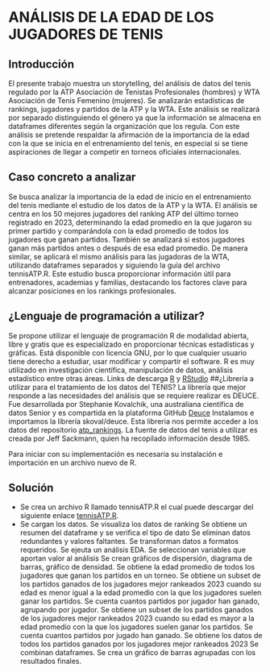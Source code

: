 # ANÁLISIS DE LA EDAD DE LOS JUGADORES DE TENIS
## Introducción
El presente trabajo muestra un storytelling, del análisis de datos del tenis regulado por la ATP Asociación de Tenistas Profesionales (hombres) y WTA Asociación de Tenis Femenino (mujeres). 
Se analizarán estadísticas de rankings, jugadores y partidos de la ATP y la WTA. Este análisis se realizará por separado distinguiendo el género ya que la información se almacena en dataframes diferentes según la organización que los regula.
Con este análisis se pretende respaldar la afirmación de la importancia de la edad con la que se inicia en el entrenamiento del tenis, en especial si se tiene aspiraciones de llegar a competir en torneos oficiales internacionales. 
## Caso concreto a analizar
Se busca analizar la importancia de la edad de inicio en el entrenamiento del tenis mediante el estudio de los datos de la ATP y la WTA. El análisis se centra en los 50 mejores jugadores del ranking ATP del último torneo registrado en 2023, determinando la edad promedio en la que jugaron su primer partido y comparándola con la edad promedio de todos los jugadores que ganan partidos. También se analizará si estos jugadores ganan más partidos antes o después de esa edad promedio.
De manera similar, se aplicará el mismo análisis para las jugadoras de la WTA, utilizando dataframes separados y siguiendo la guía del archivo tennisATP.R. Este estudio busca proporcionar información útil para entrenadores, academias y familias, destacando los factores clave para alcanzar posiciones en los rankings profesionales.
## ¿Lenguaje de programación a utilizar? 
Se propone utilizar el lenguaje de programación R de modalidad abierta, libre y gratis que es especializado en proporcionar técnicas estadísticas y gráficas. Está disponible con licencia GNU, por lo que cualquier usuario tiene derecho a estudiar, usar modificar y compartir el software. R es muy utilizado en investigación científica, manipulación de datos, análisis estadístico entre otras áreas.
Links de descarga [R](https://cran.r-project.org/bin/windows/base/) y [RStudio](https://posit.co/download/rstudio-desktop/)
##¿Librería a utilizar para el tratamiento de los datos del TENIS?
La librería que mejor responde a las necesidades del análisis que se requiere realizar es DEUCE.
Fue desarrollada por Stephanie Kovalchik, una australiana científica de datos Senior y es compartida en la plataforma GitHub [Deuce](https://github.com/skoval/deuce) 
Instalamos e importamos la librería skoval/deuce. Esta libreria nos permite acceder a los datos del repositorio [atp_rankings](https://github.com/JeffSackmann/tennis_atp). La fuente de datos del tenis a utilizar es creada por Jeff Sackmann, quien ha recopilado información desde 1985.

Para iniciar con su implementación es necesaria su instalación e importación en un archivo nuevo de R.
## Solución 
+ Se crea un archivo R llamado tennisATP.R el cual puede descargar del siguiente enlace [tennisATP.R](analisis_deportivo/tennisATP.R).
+ Se cargan los datos.
Se visualiza los datos de ranking
Se obtiene un resumen del dataframe y se verifica el tipo de dato
Se eliminan datos redundantes y valores faltantes.
Se transforman datos a formatos requeridos.
Se ejeuta un análisis EDA.
Se seleccionan variables que aportan valor al análisis
Se crean gráficos de dispersión, diagrama de barras, gráfico de densidad.
Se obtiene la edad promedio de todos los jugadores que ganan los partidos en un torneo.
Se obtiene un subset de los partidos ganados de los jugadores mejor rankeados 2023 cuando su edad es menor igual a la edad promedio con la que los jugadores suelen ganar los partidos.
Se cuenta cuantos partidos por jugador han ganado, agrupando por jugador.
Se obtiene un subset de los partidos ganados de los jugadores mejor rankeados 2023 cuando su edad es mayor a la edad promedio con la que los jugadores suelen ganar los partidos.
Se cuenta cuantos partidos por jugado han ganado.
Se obtiene los datos de todos los partidos ganados por los jugadores mejor rankeados 2023
Se combinan dataframes.
Se crea un gráfico de barras agrupadas con los resultados finales.





